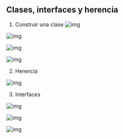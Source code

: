
## Clases, interfaces y herencia

1. Construir una clase
  ![img](https://github.com/ISILAndroid/am1_group2016_2/blob/Lesson3/images/JavaClass01.png)

  ![img](https://github.com/ISILAndroid/am1_group2016_2/blob/Lesson3/images/JavaClass02.PNG)
  
  ![img](https://github.com/ISILAndroid/am1_group2016_2/blob/Lesson3/images/JavaClass03.png)
  
  ![img](https://github.com/ISILAndroid/am1_group2016_2/blob/Lesson3/images/JavaClass04.png)

2. Herencia
  
  ![img](https://github.com/ISILAndroid/am1_group2016_2/blob/Lesson3/images/JavaClass05.png)

3. Interfaces
  
  ![img](https://github.com/ISILAndroid/am1_group2016_2/blob/Lesson3/images/JavaClass06.PNG)
  
  ![img](https://github.com/ISILAndroid/am1_group2016_2/blob/Lesson3/images/JavaClass07.png)
  
  ![img](https://github.com/ISILAndroid/am1_group2016_2/blob/Lesson3/images/JavaClass08.png)
  

